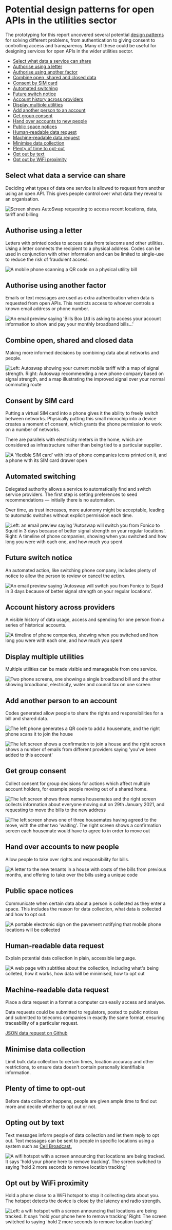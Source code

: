 # Potential design patterns for open APIs in the utilities sector

The prototyping for this report uncovered several potential [design patterns](https://catalogue.projectsbyif.com) for solving different problems, from authentication to giving consent to controlling access and transparency. Many of these could be useful for designing services for open APIs in the wider utilities sector.

* [Select what data a service can share](#selectwhatdataaservicecanshare)
* [Authorise using a letter](#authorisingusingaletter)
* [Authorise using another factor](#authorisingusinganotherfactor)
* [Combine open, shared and closed data](#combiningopensharedandcloseddata)
* [Consent by SIM card](#consentbysimcard)
* [Automated switching](#automatedswitching)
* [Future switch notice](#futureswitchnotice)
* [Account history across providers](#accounthistoryacrossproviders)
* [Display multiple utilities](#displayingmultipleutilities)
* [Add another person to an account](#addinganotherpersontoanaccount)
* [Get group consent](#gettinggroupconsent)
* [Hand over accounts to new people](#handingoveraccountstonewpeople)
* [Public space notices](#publicspacenotices)
* [Human-readable data request](#humanreadabledatarequest)
* [Machine-readable data request](#machinereadabledatarequest)
* [Minimise data collection](#minimisingdatacollection)
* [Plenty of time to opt-out](#plentyoftimetooptout)
* [Opt out by text](#optingoutbytext)
* [Opt out by WiFi proximity](#optingoutbywifiproximity)

## Select what data a service can share

Deciding what types of data one service is allowed to request from another using an open API. This gives people control over what data they reveal to an organisation.

![Screen shows AutoSwap requesting to access recent locations, data, tariff and billing](https://s3-eu-west-1.amazonaws.com/projectsbyif.com/longform/openapis.projectsbyif.com/Pattern_select_what_data_a_service-can_share.jpg)

## Authorise using a letter

Letters with printed codes to access data from telecoms and other utilities. Using a letter connects the recipient to a physical address. Codes can be used in conjunction with other information and can be limited to single-use to reduce the risk of fraudulent access.

![A mobile phone scanning a QR code on a physical utility bill](https://s3-eu-west-1.amazonaws.com/projectsbyif.com/longform/openapis.projectsbyif.com/BillsBox-scan-letter_v1.jpg)

## Authorise using another factor

Emails or text messages are used as extra authentication when data is requested from open APIs. This restricts access to whoever controls a known email address or phone number.

![An email preview saying 'Bills Box Ltd is asking to access your account information to show and pay your monthly broadband bills...'](https://s3-eu-west-1.amazonaws.com/projectsbyif.com/longform/openapis.projectsbyif.com/BillsBox_screen-8_v1.jpg)

## Combine open, shared and closed data

Making more informed decisions by combining data about networks and people.

![Left: Autoswap showing your current mobile tariff with a map of signal strength. Right: Autoswap recommending a new phone company based on signal strength, and a map illustrating the improved signal over your normal commuting route](https://s3-eu-west-1.amazonaws.com/projectsbyif.com/longform/openapis.projectsbyif.com/AutoSwap_screen-67_v2.jpg)

## Consent by SIM card

Putting a virtual SIM card into a phone gives it the ability to freely switch between networks. Physically putting this small microchip into a device creates a moment of consent, which grants the phone permission to work on a number of networks.

There are parallels with electricity meters in the home, which are considered as infrastructure rather than being tied to a particular supplier.


![A 'flexible SIM card' with lots of phone companies icons printed on it, and a phone with its SIM card drawer open](https://s3-eu-west-1.amazonaws.com/projectsbyif.com/longform/openapis.projectsbyif.com/Flexible-SIM-card_v1.jpg)

## Automated switching

Delegated authority allows a service to automatically find and switch service providers. The first step is setting preferences to seed recommendations &mdash; initially there is no automation.

Over time, as trust increases, more autonomy might be acceptable, leading to automatic switches without explicit permission each time.

![Left: an email preview saying 'Autoswap will switch you from Fonico to Squid in 3 days because of better signal strength on your regular locations'. Right: A timeline of phone companies, showing when you switched and how long you were with each one, and how much you spent](https://s3-eu-west-1.amazonaws.com/projectsbyif.com/longform/openapis.projectsbyif.com/AutoSwap_screen-89_v2.jpg)

## Future switch notice

An automated action, like switching phone company, includes plenty of notice to allow the person to review or cancel the action.

![An email preview saying 'Autoswap will switch you from Fonico to Squid in 3 days because of better signal strength on your regular locations'.](https://s3-eu-west-1.amazonaws.com/projectsbyif.com/longform/openapis.projectsbyif.com/Pattern_future_switch_notice.jpg)

## Account history across providers

A visible history of data usage, access and spending for one person from a series of historical accounts.

![A timeline of phone companies, showing when you switched and how long you were with each one, and how much you spent](https://s3-eu-west-1.amazonaws.com/projectsbyif.com/longform/openapis.projectsbyif.com/Pattern_account_history_across_providers.jpg)

## Display multiple utilities

Multiple utilities can be made visible and manageable from one service.

![Two phone screens, one showing a single broadband bill and the other showing broadband, electricity, water and council tax on one screen](https://s3-eu-west-1.amazonaws.com/projectsbyif.com/longform/openapis.projectsbyif.com/BillsBox_screen-23_v1.jpg)

## Add another person to an account

Codes generated allow people to share the rights and responsibilities for a bill and shared data.

![The left phone generates a QR code to add a housemate, and the right phone scans it to join the house](https://s3-eu-west-1.amazonaws.com/projectsbyif.com/longform/openapis.projectsbyif.com/BillsBox_screen-45_v1.jpg)

![The left screen shows a confirmation to join a house and the right screen shows a number of emails from different providers saying 'you've been added to this account'](https://s3-eu-west-1.amazonaws.com/projectsbyif.com/longform/openapis.projectsbyif.com/BillsBox_screen-67_v1.jpg)

## Get group consent

Collect consent for group decisions for actions which affect multiple account holders, for example people moving out of a shared home.

![The left screen shows three names housemates and the right screen collects information about everyone moving out on 29th January 2021, and requesting to move the bills to the new address](https://s3-eu-west-1.amazonaws.com/projectsbyif.com/longform/openapis.projectsbyif.com/BillsBox_screen-910_v1.jpg)

![The left screen shows one of three housemates having agreed to the move, with the other two 'waiting'. The right screen shows a confirmation screen each housemate would have to agree to in order to move out](https://s3-eu-west-1.amazonaws.com/projectsbyif.com/longform/openapis.projectsbyif.com/BillsBox_screen-1112_v1.jpg)

## Hand over accounts to new people

Allow people to take over rights and responsibility for bills.

![A letter to the new tenants in a house with costs of the bills from previous months, and offering to take over the bills using a unique code](https://s3-eu-west-1.amazonaws.com/projectsbyif.com/longform/openapis.projectsbyif.com/BillsBox-setup-bills-letter_v1.jpg)


## Public space notices

Communicate when certain data about a person is collected as  they enter a space. This includes the reason for data collection, what data is collected and how to opt out.

![A portable electronic sign on the pavement notifying that mobile phone locations will be collected](https://s3-eu-west-1.amazonaws.com/projectsbyif.com/longform/openapis.projectsbyif.com/variable-message-signs_v2.gif)

## Human-readable data request

Explain potential data collection in plain, accessible language.

![A web page with subtitles about the collection, including what's being colleted, how it works, how data will be minimised, how to opt out](https://s3-eu-west-1.amazonaws.com/projectsbyif.com/longform/openapis.projectsbyif.com/Pattern_human-readable_data_request.jpg)

## Machine-readable data request

Place  a data request in a format a computer can easily access and analyse.

Data requests could be submitted to regulators, posted to public notices and submitted to telecoms companies in exactly the same format, ensuring traceability of a particular request.


[JSON data request on Github](https://gist.githubusercontent.com/paulfurley/21ac195a66803588a27870f634dfef02/raw/428a6aebd1f5879275ad4225ce09a294bc821212/collection_request.json)

## Minimise data collection

Limit bulk data collection to certain times, location accuracy and other restrictions, to ensure data doesn't contain personally identifiable information.

## Plenty of time to opt-out

Before data collection happens, people are given ample time to find out more and decide whether to opt out or not.

## Opting out by text

Text messages inform people of data collection and let them reply to opt out. Text messages can be sent to people in specific locations using a system such as [Cell Broadcast.](https://en.wikipedia.org/wiki/Cell_Broadcast)


![A wifi hotspot with a screen announcing that locations are being tracked. It says 'hold your phone here to remove tracking'. The screen switched to saying 'hold 2 more seconds to remove location tracking'](https://s3-eu-west-1.amazonaws.com/projectsbyif.com/longform/openapis.projectsbyif.com/bus-stop-ad_v1.gif)

## Opt out by WiFi proximity

Hold a phone close to a WiFi hotspot to stop it collecting data about you. The hotspot detects the device is close by the latency and radio strength.

![Left: a wifi hotspot with a screen announcing that locations are being tracked. It says 'hold your phone here to remove tracking' Right: The screen switched to saying 'hold 2 more seconds to remove location tracking'](https://s3-eu-west-1.amazonaws.com/projectsbyif.com/longform/openapis.projectsbyif.com/data-for-research-campaigns-4.png)
